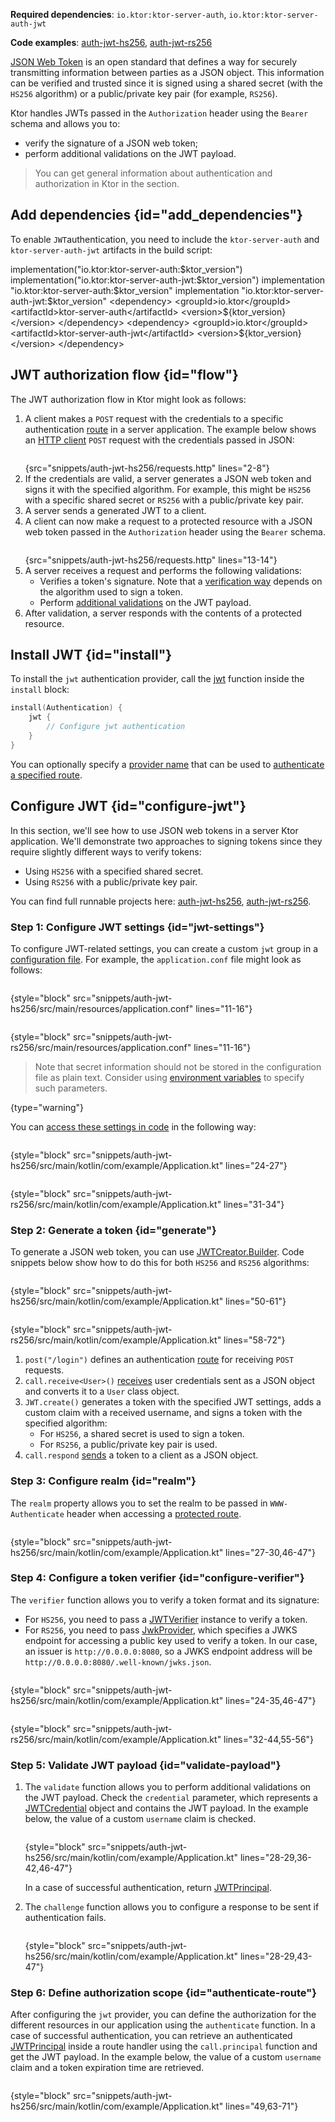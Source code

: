 [//]: # (title: JSON Web Tokens)

<show-structure for="chapter" depth="2"/>

<tldr>
<p>
<b>Required dependencies</b>: <code>io.ktor:ktor-server-auth</code>, <code>io.ktor:ktor-server-auth-jwt</code>
</p>
<p>
<b>Code examples</b>: 
<a href="https://github.com/ktorio/ktor-documentation/tree/%current-branch%/codeSnippets/snippets/auth-jwt-hs256">auth-jwt-hs256</a>, 
<a href="https://github.com/ktorio/ktor-documentation/tree/%current-branch%/codeSnippets/snippets/auth-jwt-rs256">auth-jwt-rs256</a>
</p>
</tldr>

[JSON Web Token](https://jwt.io/) is an open standard that defines a way for securely transmitting information between parties as a JSON object. This information can be verified and trusted since it is signed using a shared secret (with the `HS256` algorithm) or a public/private key pair (for example, `RS256`).

Ktor handles JWTs passed in the `Authorization` header using the `Bearer` schema and allows you to:
* verify the signature of a JSON web token;
* perform additional validations on the JWT payload.

> You can get general information about authentication and authorization in Ktor in the [](authentication.md) section.


## Add dependencies {id="add_dependencies"}
To enable `JWT`authentication, you need to include the `ktor-server-auth` and `ktor-server-auth-jwt` artifacts in the build script:

<tabs group="languages">
    <tab title="Gradle (Kotlin)" group-key="kotlin">
        <code-block lang="Kotlin" title="Sample">
            implementation("io.ktor:ktor-server-auth:$ktor_version")
            implementation("io.ktor:ktor-server-auth-jwt:$ktor_version")
        </code-block>
    </tab>
    <tab title="Gradle (Groovy)" group-key="groovy">
        <code-block lang="Groovy" title="Sample">
            implementation "io.ktor:ktor-server-auth:$ktor_version"
            implementation "io.ktor:ktor-server-auth-jwt:$ktor_version"
        </code-block>
    </tab>
    <tab title="Maven" group-key="maven">
        <code-block lang="XML" title="Sample">
&lt;dependency&gt;
&lt;groupId&gt;io.ktor&lt;/groupId&gt;
&lt;artifactId&gt;ktor-server-auth&lt;/artifactId&gt;
&lt;version&gt;${ktor_version}&lt;/version&gt;
&lt;/dependency&gt;
&lt;dependency&gt;
&lt;groupId&gt;io.ktor&lt;/groupId&gt;
&lt;artifactId&gt;ktor-server-auth-jwt&lt;/artifactId&gt;
&lt;version&gt;${ktor_version}&lt;/version&gt;
&lt;/dependency&gt;
        </code-block>
   </tab>
</tabs>


## JWT authorization flow {id="flow"}
The JWT authorization flow in Ktor might look as follows:
1. A client makes a `POST` request with the credentials to a specific authentication [route](Routing_in_Ktor.md) in a server application. The example below shows an [HTTP client](https://www.jetbrains.com/help/idea/http-client-in-product-code-editor.html) `POST` request with the credentials passed in JSON:
   ```HTTP
   ```
   {src="snippets/auth-jwt-hs256/requests.http" lines="2-8"}
2. If the credentials are valid, a server generates a JSON web token and signs it with the specified algorithm. For example, this might be `HS256` with a specific shared secret or `RS256` with a public/private key pair.
3. A server sends a generated JWT to a client.
4. A client can now make a request to a protected resource with a JSON web token passed in the `Authorization` header using the `Bearer` schema.
   ```HTTP
   ```
   {src="snippets/auth-jwt-hs256/requests.http" lines="13-14"}
5. A server receives a request and performs the following validations:
   * Verifies a token's signature. Note that a [verification way](#configure-verifier) depends on the algorithm used to sign a token.
   * Perform [additional validations](#validate-payload) on the JWT payload.
6. After validation, a server responds with the contents of a protected resource.


## Install JWT {id="install"}
To install the `jwt` authentication provider, call the [jwt](https://api.ktor.io/ktor-server/ktor-server-plugins/ktor-server-auth-jwt/io.ktor.server.auth.jwt/jwt.html) function inside the `install` block:

```kotlin
install(Authentication) {
    jwt {
        // Configure jwt authentication
    }
}
```
You can optionally specify a [provider name](authentication.md#provider-name) that can be used to [authenticate a specified route](#authenticate-route).


## Configure JWT {id="configure-jwt"}
In this section, we'll see how to use JSON web tokens in a server Ktor application. We'll demonstrate two approaches to signing tokens since they require slightly different ways to verify tokens:
* Using `HS256` with a specified shared secret. 
* Using `RS256` with a public/private key pair.

You can find full runnable projects here: [auth-jwt-hs256](https://github.com/ktorio/ktor-documentation/tree/%current-branch%/codeSnippets/snippets/auth-jwt-hs256), [auth-jwt-rs256](https://github.com/ktorio/ktor-documentation/tree/%current-branch%/codeSnippets/snippets/auth-jwt-rs256).

### Step 1: Configure JWT settings {id="jwt-settings"}

To configure JWT-related settings, you can create a custom `jwt` group in a [configuration file](Configurations.topic#configuration-file). For example, the `application.conf` file might look as follows:

<tabs group="sign-alg">
<tab title="HS256" group-key="hs256">

```
```
{style="block" src="snippets/auth-jwt-hs256/src/main/resources/application.conf" lines="11-16"}

</tab>
<tab title="RS256" group-key="rs256">

```
```
{style="block" src="snippets/auth-jwt-rs256/src/main/resources/application.conf" lines="11-16"}

</tab>
</tabs>

> Note that secret information should not be stored in the configuration file as plain text. Consider using [environment variables](Configurations.topic#environment-variables) to specify such parameters.
>
{type="warning"}

You can [access these settings in code](Configurations.topic#read-configuration-in-code) in the following way:

<tabs group="sign-alg">
<tab title="HS256" group-key="hs256">

```kotlin
```
{style="block" src="snippets/auth-jwt-hs256/src/main/kotlin/com/example/Application.kt" lines="24-27"}

</tab>
<tab title="RS256" group-key="rs256">

```kotlin
```
{style="block" src="snippets/auth-jwt-rs256/src/main/kotlin/com/example/Application.kt" lines="31-34"}

</tab>
</tabs>



### Step 2: Generate a token {id="generate"}

To generate a JSON web token, you can use [JWTCreator.Builder](https://javadoc.io/doc/com.auth0/java-jwt/latest/com/auth0/jwt/JWTCreator.Builder.html). Code snippets below show how to do this for both `HS256` and `RS256` algorithms:

<tabs group="sign-alg">
<tab title="HS256" group-key="hs256">

```kotlin
```
{style="block" src="snippets/auth-jwt-hs256/src/main/kotlin/com/example/Application.kt" lines="50-61"}

</tab>
<tab title="RS256" group-key="rs256">

```kotlin
```
{style="block" src="snippets/auth-jwt-rs256/src/main/kotlin/com/example/Application.kt" lines="58-72"}

</tab>
</tabs>

1. `post("/login")` defines an authentication [route](Routing_in_Ktor.md) for receiving `POST` requests.
2. `call.receive<User>()` [receives](serialization.md#receive_data) user credentials sent as a JSON object and converts it to a `User` class object.
3. `JWT.create()` generates a token with the specified JWT settings, adds a custom claim with a received username, and signs a token with the specified algorithm:
   * For `HS256`, a shared secret is used to sign a token.
   * For `RS256`, a public/private key pair is used.
4. `call.respond` [sends](serialization.md#send_data) a token to a client as a JSON object.



### Step 3: Configure realm {id="realm"}
The `realm` property allows you to set the realm to be passed in `WWW-Authenticate` header when accessing a [protected route](#authenticate-route).

```kotlin
```
{style="block" src="snippets/auth-jwt-hs256/src/main/kotlin/com/example/Application.kt" lines="27-30,46-47"}


### Step 4: Configure a token verifier {id="configure-verifier"}

The `verifier` function allows you to verify a token format and its signature:
* For `HS256`, you need to pass a [JWTVerifier](https://www.javadoc.io/doc/com.auth0/java-jwt/latest/com/auth0/jwt/JWTVerifier.html) instance to verify a token.
* For `RS256`, you need to pass [JwkProvider](https://www.javadoc.io/doc/com.auth0/jwks-rsa/latest/com/auth0/jwk/JwkProvider.html), which specifies a JWKS endpoint for accessing a public key used to verify a token. In our case, an issuer is `http://0.0.0.0:8080`, so a JWKS endpoint address will be `http://0.0.0.0:8080/.well-known/jwks.json`.


<tabs group="sign-alg">
<tab title="HS256" group-key="hs256">

```kotlin
```
{style="block" src="snippets/auth-jwt-hs256/src/main/kotlin/com/example/Application.kt" lines="24-35,46-47"}

</tab>
<tab title="RS256" group-key="rs256">

```kotlin
```
{style="block" src="snippets/auth-jwt-rs256/src/main/kotlin/com/example/Application.kt" lines="32-44,55-56"}

</tab>
</tabs>


### Step 5: Validate JWT payload {id="validate-payload"}

1. The `validate` function allows you to perform additional validations on the JWT payload. Check the `credential` parameter, which represents a [JWTCredential](https://api.ktor.io/ktor-server/ktor-server-plugins/ktor-server-auth-jwt/io.ktor.server.auth.jwt/-j-w-t-credential/index.html) object and contains the JWT payload. In the example below, the value of a custom `username` claim is checked.
   ```kotlin
   ```
   {style="block" src="snippets/auth-jwt-hs256/src/main/kotlin/com/example/Application.kt" lines="28-29,36-42,46-47"}
   
   In a case of successful authentication, return [JWTPrincipal](https://api.ktor.io/ktor-server/ktor-server-plugins/ktor-server-auth-jwt/io.ktor.server.auth.jwt/-j-w-t-principal/index.html). 
2. The `challenge` function allows you to configure a response to be sent if authentication fails.
   ```kotlin
   ```
   {style="block" src="snippets/auth-jwt-hs256/src/main/kotlin/com/example/Application.kt" lines="28-29,43-47"}







### Step 6: Define authorization scope {id="authenticate-route"}

After configuring the `jwt` provider, you can define the authorization for the different resources in our application using the `authenticate` function. In a case of successful authentication, you can retrieve an authenticated [JWTPrincipal](https://api.ktor.io/ktor-server/ktor-server-plugins/ktor-server-auth-jwt/io.ktor.server.auth.jwt/-j-w-t-principal/index.html) inside a route handler using the `call.principal` function and get the JWT payload. In the example below, the value of a custom `username` claim and a token expiration time are retrieved.

```kotlin
```
{style="block" src="snippets/auth-jwt-hs256/src/main/kotlin/com/example/Application.kt" lines="49,63-71"}
